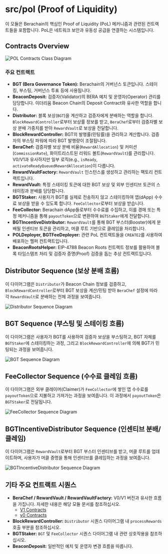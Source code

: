 # src/pol (Proof of Liquidity)

이 모듈은 Berachain의 핵심인 Proof of Liquidity (PoL) 메커니즘과 관련된 컨트랙트들을 포함합니다. PoL은 네트워크 보안과 유동성 공급을 연결하는 시스템입니다.

## Contracts Overview

![POL Contracts Class Diagram](diag-images/pol/POL_Contracts_ClassDiagram.png)

### 주요 컨트랙트

*   **BGT (Bera Governance Token):** Berachain의 거버넌스 토큰입니다. 스테이킹, 부스팅, 거버넌스 투표 등에 사용됩니다.
*   **BeaconDeposit:** 검증자(Validator)의 BERA 예치 및 운영자(Operator) 관리를 담당합니다. 이더리움 Beacon Chain의 Deposit Contract와 유사한 역할을 합니다.
*   **Distributor:** 블록 보상(`BGT`)을 계산하고 검증자에게 분배하는 역할을 합니다. `BlockRewardController`로부터 보상률 정보를 받고, `BeraChef`로부터 검증자별 보상 분배 가중치를 받아 `RewardVault`로 보상을 전달합니다.
*   **BlockRewardController:** BGT의 발행률(민팅률)을 관리하고 계산합니다. 검증자의 부스팅 파워에 따라 BGT 발행량이 조절됩니다.
*   **BeraChef:** 검증자별 보상 분배 비율(`RewardAllocation`) 및 커미션(`CommissionRate`), 화이트리스트된 리워드 볼트(`RewardVault`)를 관리합니다. V0/V1과 유사하지만 일부 로직(e.g., `isReady`, `activateReadyQueuedRewardAllocation`)이 다릅니다.
*   **RewardVaultFactory:** `RewardVault` 인스턴스를 생성하고 관리하는 팩토리 컨트랙트입니다.
*   **RewardVault:** 특정 스테이킹 토큰에 대한 BGT 보상 및 외부 인센티브 토큰의 스테이킹과 분배를 담당합니다.
*   **BGTStaker:** 사용자가 BGT를 실제로 전송하지 않고 스테이킹하여 앱(dApp) 수수료 보상을 받을 수 있도록 합니다. `FeeCollector`로부터 보상을 받습니다.
*   **FeeCollector:** Berachain dApp들로부터 수수료를 수집하고, 이를 경매 또는 특정 메커니즘을 통해 `payoutToken`으로 변환하여 `BGTStaker`에게 전달합니다.
*   **BGTIncentiveDistributor:** `RewardVault`를 통해 BGT 부스터(Booster)에게 분배될 인센티브 토큰을 관리하고, 머클 루트 기반으로 클레임을 처리합니다.
*   **POLDeployer, BGTFeeDeployer:** 관련 PoL 컨트랙트들을 `CREATE2`를 사용하여 배포하는 헬퍼 컨트랙트입니다.
*   **BeaconRootsHelper:** EIP-4788 Beacon Roots 컨트랙트 정보를 활용하여 블록 타임스탬프 처리 및 검증자 증명(Proof) 검증을 돕는 추상 컨트랙트입니다.

## Distributor Sequence (보상 분배 흐름)

이 다이어그램은 `Distributor`가 Beacon Chain 정보를 검증하고, `BlockRewardController`로부터 BGT 보상을 계산/민팅 받아 `BeraChef` 설정에 따라 각 `RewardVault`로 분배하는 전체 과정을 보여줍니다.

![Distributor Sequence Diagram](diag-images/pol/Distributor_Sequence.png)

## BGT Sequence (부스팅 및 스테이킹 흐름)

이 다이어그램은 사용자가 BGT를 사용하여 검증자 보상을 부스팅하고, BGT 자체를 `BGTStaker`에 스테이킹하는 과정, 그리고 `BlockRewardController`에 의해 BGT가 민팅되는 과정을 보여줍니다.

![BGT Sequence Diagram](diag-images/pol/BGT_Sequence.png)

## FeeCollector Sequence (수수료 클레임 흐름)

이 다이어그램은 외부 클레이머(Claimer)가 `FeeCollector`에 쌓인 앱 수수료를 `payoutToken`으로 지불하고 가져가는 과정을 보여줍니다. 이 과정에서 `payoutToken`은 `BGTStaker`로 전달됩니다.

![FeeCollector Sequence Diagram](diag-images/pol/FeeCollector_Sequence.png)

## BGTIncentiveDistributor Sequence (인센티브 분배/클레임)

이 다이어그램은 `RewardVault`로부터 BGT 부스터 인센티브를 받고, 머클 루트를 업데이트하며, 사용자가 머클 증명을 통해 인센티브를 클레임하는 과정을 보여줍니다.

![BGTIncentiveDistributor Sequence Diagram](diag-images/pol/BGTIncentiveDistributor_Sequence.png)

## 기타 주요 컨트랙트 시퀀스

*   **BeraChef / RewardVault / RewardVaultFactory:** V0/V1 버전과 유사한 흐름을 가집니다. 자세한 내용은 해당 모듈 문서를 참조하십시오.
    *   [V1 Contracts](V1_Contracts.md)
    *   [v0 Contracts](v0_Contracts.md)
*   **BlockRewardController:** `Distributor` 시퀀스 다이어그램 내 `processRewards` 호출 부분을 참조하십시오.
*   **BGTStaker:** `BGT` 및 `FeeCollector` 시퀀스 다이어그램 내 관련 상호작용을 참조하십시오.
*   **BeaconDeposit:** 일반적인 예치 및 운영자 변경 흐름을 따릅니다. 